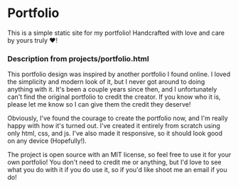 # Portfolio

This is a simple static site for my portfolio! Handcrafted with love and care by yours truly ❤️!

### Description from projects/portfolio.html

This portfolio design was inspired by another portfolio I found online. I loved the simplicity and
modern look of it, but I never got around to doing anything with it. It's been a couple years since
then, and I unfortunately can't find the original portfolio to credit the creator. If you know who
it is, please let me know so I can give them the credit they deserve!

Obviously, I've found the courage to create the portfolio now, and I'm really happy with how it's
turned out. I've created it entirely from scratch using only html, css, and js. I've also made it
responsive, so it should look good on any device (Hopefully!).

The project is open source with an MIT license, so feel free to use it for your own portfolio! You
don't need to credit me or anything, but I'd love to see what you do with it if you do use it, so
if you'd like shoot me an email if you do!